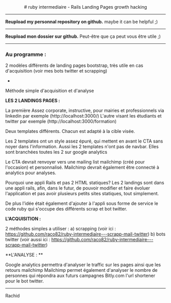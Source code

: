 <center>
# ruby intermediaire - Rails Landing Pages growth hacking
</center>

* * *

**Reupload my personnal repository on github.**
maybe it can be helpful ;)

* * *

**Reupload mon dossier sur github.**
Peut-être que ça peut vous être utile ;)

* * *

### Au programme :

2 modèles différents de landing pages bootstrap, très utile en cas d'acquisition (voir mes bots twitter et scrapping)

+

Méthode simple d'acquisition et d'analyse


**LES 2 LANDINGS PAGES :**

La première  Assez corporate, instructive, pour mairies et professionnels via linkedin par exemple (http://localhost:3000/)
L'autre visant les étudiants et twitter par exemple (http://localhost:3000/formation)

Deux templates différents. Chacun est adapté à la cible visée.

Les 2 templates ont un style assez épuré, qui mettent en avant le CTA sans noyer dans l'information.
Aussi les 2 templates n'ont pas de navbar.
Elles sont branchées toutes les 2 sur google analytics

Le CTA devrait renvoyer vers une mailing list mailchimp (créé pour l'occasion) et personnalisé.
Mailchimp devrait également être connecté à analytics pour analyses.

Pourquoi une appli Rails et pas 2 HTML statiques?
Les 2 landings sont dans une appli rails, afin, dans le futur, de pouvoir modifier et faire évoluer l'application et pas avoir plusieurs petits sites statiques, tout simplement.

De plus l'idée était également d'ajouter à l'appli sous forme de service le code ruby qui s'occupe des différents scrap et bot twitter.

**L'ACQUISITION :**

2 méthodes simples a utiliser :
a) scrapping (voir ici : https://github.com/raco82/ruby-intermediaire---scrapp-mail-twitter)
b) bots twitter (voir aussi ici : https://github.com/raco82/ruby-intermediaire---scrapp-mail-twitter)

**L'ANALYSE : **

Google analytics permettra d'analyser le traffic sur les pages ainsi que les retours mailchimp
Mailchimp permet également d'analyser le nombre de personnes qui répondra aux futurs campagnes
Bitly.com l'url shortener pour le bot twitter.

* * *


Rachid
